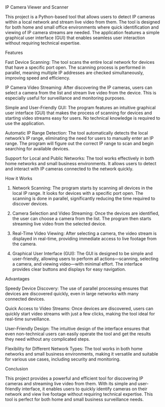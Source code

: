 IP Camera Viewer and Scanner

This project is a Python-based tool that allows users to detect IP cameras within a local network and stream live video from them. The tool is designed for both home and small office environments where quick identification and viewing of IP camera streams are needed. The application features a simple graphical user interface (GUI) that enables seamless user interaction without requiring technical expertise.


Features


Fast Device Scanning:
  The tool scans the entire local network for devices that have a specific port open. The scanning process is performed in parallel, meaning multiple IP addresses are checked simultaneously, improving speed and efficiency.



IP Camera Video Streaming:
  After discovering the IP cameras, users can select a camera from the list and stream live video from the device. This is especially useful for surveillance and monitoring purposes.



Simple and User-Friendly GUI:
  The program features an intuitive graphical user interface (GUI) that makes the process of scanning for devices and starting video streams easy for users. No technical knowledge is required to use the application.



Automatic IP Range Detection:
  The tool automatically detects the local network’s IP range, eliminating the need for users to manually enter an IP range. The program will figure out the correct IP range to scan and begin searching for available devices.



Support for Local and Public Networks:
  The tool works effectively in both home networks and small business environments. It allows users to detect and interact with IP cameras connected to the network quickly.










How it Works

1. Network Scanning:
   The program starts by scanning all devices in the local IP range. It looks for devices with a specific port open. The scanning is done in parallel, significantly reducing the time required to discover devices.

2. Camera Selection and Video Streaming:
   Once the devices are identified, the user can choose a camera from the list. The program then starts streaming live video from the selected device.

3. Real-Time Video Viewing:
   After selecting a camera, the video stream is displayed in real-time, providing immediate access to live footage from the camera.

4. Graphical User Interface (GUI):
   The GUI is designed to be simple and user-friendly, allowing users to perform all actions—scanning, selecting a camera, and viewing video—with minimal effort. The interface provides clear buttons and displays for easy navigation.



Advantages


Speedy Device Discovery:
  The use of parallel processing ensures that devices are discovered quickly, even in large networks with many connected devices.

Quick Access to Video Streams:
  Once devices are discovered, users can quickly start video streams with just a few clicks, making the tool ideal for real-time surveillance.


User-Friendly Design:
  The intuitive design of the interface ensures that even non-technical users can easily operate the tool and get the results they need without any complicated steps.


Flexibility for Different Network Types:
  The tool works in both home networks and small business environments, making it versatile and suitable for various use cases, including security and monitoring.


Conclusion

This project provides a powerful and efficient tool for discovering IP cameras and streaming live video from them. With its simple and user-friendly interface, it enables users to quickly identify cameras on their network and view live footage without requiring technical expertise. This tool is perfect for both home and small business surveillance needs.

